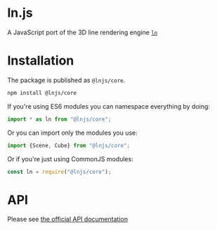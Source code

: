 # ln.js

A JavaScript port of the 3D line rendering engine [`ln`](https://github.com/fogleman/ln)

# Installation

The package is published as `@lnjs/core`. 

```sh
npm install @lnjs/core
```

If you're using ES6 modules you can namespace everything by doing:

```js
import * as ln from "@lnjs/core";
```

Or you can import only the modules you use:

```js
import {Scene, Cube} from "@lnjs/core";
```

Or if you're just using CommonJS modules:

```js
const ln = require("@lnjs/core");
```

# API

Please see [the official API documentation](http://lnjs.surge.sh/globals.html)

